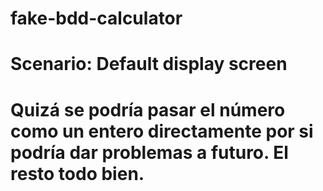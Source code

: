 # fake-bdd-calculator

# Scenario: Default display screen
# Quizá se podría pasar el número como un entero directamente por si podría dar problemas a futuro. El resto todo bien.